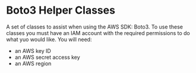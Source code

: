 # Boto3 Helper Classes

A set of classes to assist when using the AWS SDK: Boto3. To use these classes you must have an IAM account with the required permissions to do what yuo would like. You will need:

- an AWS key ID
- an AWS secret access key
- an AWS region


